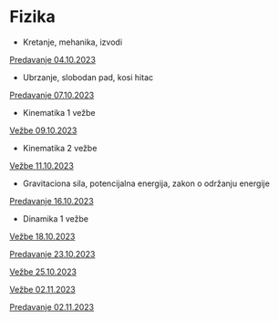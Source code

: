 # Fizika

- Kretanje, mehanika, izvodi

[Predavanje 04.10.2023](https://drive.google.com/file/d/1Krhp3NNPVqy4RBLDPmFBbwROl_ER3rLZ/view?usp=sharing)

- Ubrzanje, slobodan pad, kosi hitac

[Predavanje 07.10.2023](https://drive.google.com/file/d/1fi3wFY5XaapbeP0gXO6GEzQs0fRrjU-K/view?usp=sharing)

- Kinematika 1 vežbe

[Vežbe 09.10.2023](https://drive.google.com/file/d/17qqyGB092E9qRe2tU6y8UDNEAw3MlGeX/view?usp=sharing)

- Kinematika 2 vežbe

[Vežbe 11.10.2023](https://drive.google.com/file/d/19lj-nXJyhGW0Iv9BlhugMa3Iy0MVWD3t/view?usp=sharing)

- Gravitaciona sila, potencijalna energija, zakon o održanju energije

[Predavanje 16.10.2023](https://drive.google.com/file/d/1etaKeczTvdhdk3HbJieQDPswlomdvUwF/view?usp=sharing)

- Dinamika 1 vežbe

[Vežbe 18.10.2023](https://drive.google.com/file/d/1KP1DDSzj8qG11iV10Hq5KoNc0_imeHDn/view?usp=sharing)

[Predavanje 23.10.2023](https://drive.google.com/file/d/1Gm7GzOLFJYfRaS19OMDkgXwGNrHG4Dqk/view?usp=sharing)

[Vežbe 25.10.2023](https://drive.google.com/file/d/1tNMzHjfBIO3pJcO7CO1By2kTMRJAkYwq/view?usp=sharing)

[Vežbe 02.11.2023](https://drive.google.com/file/d/1pH-x9KE-_ML2PXmErk6Z-2ih8H25h035/view?usp=sharing)

[Predavanje 02.11.2023](https://drive.google.com/file/d/1uuE90ka5CTr6Ok0BPvHwFOmmbOlGy6da/view?usp=sharing)

